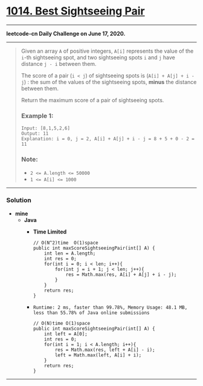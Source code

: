 # [1014. Best Sightseeing Pair](https://leetcode.com/problems/best-sightseeing-pair/)

---

**leetcode-cn Daily Challenge on June 17, 2020.**

---

> Given an array `A` of positive integers, `A[i]` represents the value of the `i`-th sightseeing spot, and two sightseeing spots `i` and `j` have distance `j - i` between them.
>
> The score of a pair (`i < j`) of sightseeing spots is (`A[i] + A[j] + i - j`) : the sum of the values of the sightseeing spots, **minus** the distance between them.
>
> Return the maximum score of a pair of sightseeing spots.
>
>
>
> ### Example 1:
> ```
> Input: [8,1,5,2,6]
> Output: 11
> Explanation: i = 0, j = 2, A[i] + A[j] + i - j = 8 + 5 + 0 - 2 = 11
> ```
>
> ### Note:
> * `2 <= A.length <= 50000`
> * `1 <= A[i] <= 1000`

---

### Solution
* **mine**
  * **Java**
    * **Time Limited**
      ```
      // O(N^2)time  O(1)space
      public int maxScoreSightseeingPair(int[] A) {
          int len = A.length;
          int res = 0;
          for(int i = 0; i < len; i++){
              for(int j = i + 1; j < len; j++){
                  res = Math.max(res, A[i] + A[j] + i - j);
              }
          }
          return res;
      }
      ```
      
    * `Runtime: 2 ms, faster than 99.78%, Memory Usage: 48.1 MB, less than 55.78% of Java online submissions`
      ```
      // O(N)time O(1)space
      public int maxScoreSightseeingPair(int[] A) {
          int left = A[0];
          int res = 0;
          for(int i = 1; i < A.length; i++){
              res = Math.max(res, left + A[i] - i);
              left = Math.max(left, A[i] + i);
          }
          return res;
      }
      ```


---
